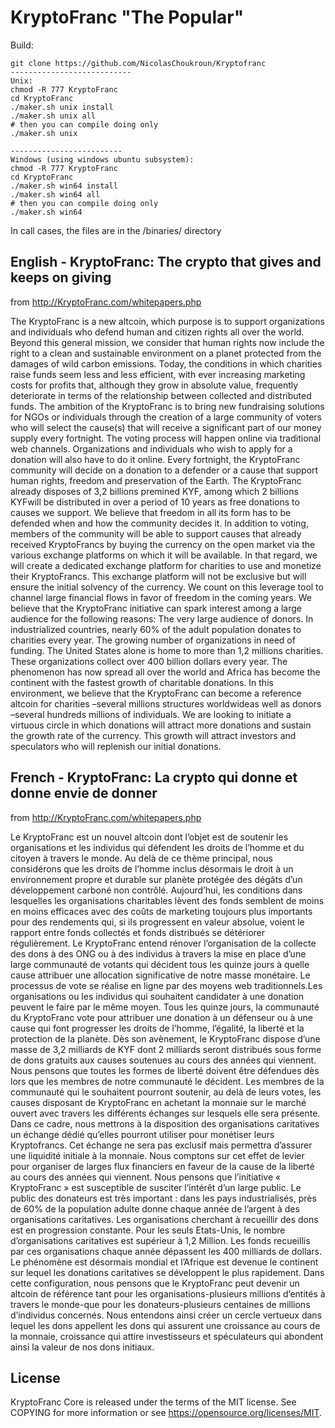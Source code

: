 # KryptoFranc "The Popular"

Build:
```
git clone https://github.com/NicolasChoukroun/Kryptofranc
---------------------------
Unix: 
chmod -R 777 KryptoFranc
cd KryptoFranc
./maker.sh unix install
./maker.sh unix all
# then you can compile doing only
./maker.sh unix

-------------------------
Windows (using windows ubuntu subsystem):
chmod -R 777 KryptoFranc
cd KryptoFranc
./maker.sh win64 install
./maker.sh win64 all
# then you can compile doing only
./maker.sh win64

```
In call cases, the files are in the /binaries/ directory

## English - KryptoFranc: The crypto that gives and keeps on giving

from http://KryptoFranc.com/whitepapers.php

The KryptoFranc is a new altcoin, which purpose is to support organizations and individuals who defend human and citizen rights all over the world. Beyond this general mission, we consider that human rights now include the right to a clean and sustainable environment on a planet protected from the damages of wild carbon emissions.
Today, the conditions in which charities raise funds seem less and less efficient, with ever increasing marketing costs for profits that, although they grow in absolute value, frequently deteriorate in terms of the relationship between collected and distributed funds.
The ambition of the KryptoFranc is to bring new fundraising solutions for NGOs or individuals through the creation of a large community of voters who will select the cause(s) that will receive a significant part of our money supply every fortnight.
The voting process will happen online via traditional web channels. Organizations and individuals who wish to apply for a donation will also have to do it online. Every fortnight, the KryptoFranc community will decide on a donation to a defender or a cause that support human rights, freedom and preservation of the Earth.
The KryptoFranc already disposes of 3,2 billions premined KYF, among which 2 billions KYFwill be distributed in over a period of 10 years as free donations to causes we support.
We believe that freedom in all its form has to be defended when and how the community decides it. In addition to voting, members of the community will be able to support causes that already received KryptoFrancs by buying the currency on the open market via the various exchange platforms on which it will be available.
In that regard, we will create a dedicated exchange platform for charities to use and monetize their KryptoFrancs. This exchange platform will not be exclusive but will ensure the initial solvency of the currency.
We count on this leverage tool to channel large financial flows in favor of freedom in the coming years.
We believe that the KryptoFranc initiative can spark interest among a large audience for the following reasons: The very large audience of donors. In industrialized countries, nearly 60% of the adult population donates to charities every year.
The growing number of organizations in need of funding. The United States alone is home to more than 1,2 millions charities. These organizations collect over 400 billion dollars every year. The phenomenon has now spread all over the world and Africa has become the continent with the fastest growth of charitable donations. In this environment, we believe that the KryptoFranc can become a reference altcoin for charities –several millions structures worldwideas well as donors –several hundreds millions of individuals. We are looking to initiate a virtuous circle in which donations will attract more donations and sustain the growth rate of the currency. This growth will attract investors and speculators who will replenish our initial donations. 

## French - KryptoFranc: La crypto qui donne et donne envie de donner

from http://KryptoFranc.com/whitepapers.php

Le KryptoFranc est un nouvel altcoin dont l’objet est de soutenir les organisations et les individus qui défendent les droits de l’homme et du citoyen à travers le monde. Au delà de ce thème principal, nous considérons que les droits de l’homme inclus désormais le droit à un environnement propre et durable sur planète protégée des dégâts d’un développement carboné non contrôlé. Aujourd’hui, les conditions dans lesquelles les organisations charitables lèvent des fonds semblent de moins en moins efficaces avec des coûts de marketing toujours plus importants pour des rendements qui, si ils progressent en valeur absolue, voient le rapport entre fonds collectés et fonds distribués se détériorer régulièrement. Le KryptoFranc entend rénover l’organisation de la collecte des dons à des ONG ou à des individus à travers la mise en place d’une large communauté de votants qui décident tous les quinze jours à quelle cause attribuer une allocation significative de notre masse monétaire. Le processus de vote se réalise en ligne par des moyens web traditionnels.Les organisations ou les individus qui souhaitent candidater à une donation peuvent le faire par le même moyen. Tous les quinze jours, la communauté du KryptoFranc vote pour attribuer une donation à un défenseur ou à une cause qui font progresser les droits de l’homme, l’égalité, la liberté et la protection de la planète. Dès son avènement, le KryptoFranc dispose d’une masse de 3,2 milliards de KYF dont 2 milliards seront distribués sous forme de dons gratuits aux causes soutenues au cours des années qui viennent. Nous pensons que toutes les formes de liberté doivent être défendues dès lors que les membres de notre communauté le décident. Les membres de la communauté qui le souhaitent pourront soutenir, au delà de leurs votes, les causes disposant de KryptoFranc en achetant la monnaie sur le marché ouvert avec travers les différents échanges sur lesquels elle sera présente.
Dans ce cadre, nous mettrons à la disposition des organisations caritatives un échange dédié qu’elles pourront utiliser pour monétiser
leurs Kryptofrancs. Cet échange ne sera pas exclusif mais permettra d’assurer une liquidité initiale à la monnaie. Nous comptons sur cet effet de levier pour organiser de larges flux financiers en faveur de la cause de la liberté au cours des années qui viennent.
Nous pensons que l’initiative « KryptoFranc » est susceptible de susciter l’intérêt d’un large public. Le public des donateurs est très important : dans les pays industrialisés, près de 60% de la population adulte donne chaque année de l’argent à des organisations caritatives.
Les organisations cherchant à recueillir des dons est en progression constante. Pour les seuls Etats-Unis, le nombre d’organisations caritatives est supérieur à 1,2 Million. Les fonds recueillis par ces organisations chaque année dépassent les 400 milliards de dollars. Le phénomène est désormais mondial et l’Afrique est devenue le continent sur lequel les donations caritatives se développent le plus rapidement. Dans cette configuration, nous pensons que le KryptoFranc peut devenir un altcoin de référence tant pour les organisations-plusieurs millions d’entités à travers le monde-que pour les donateurs-plusieurs centaines de millions d’individus concernés. Nous entendons ainsi créer un cercle vertueux dans lequel les dons appellent les dons qui assurent une croissance au cours de la monnaie,
croissance qui attire investisseurs et spéculateurs qui abondent ainsi la valeur de nos dons initiaux.

## License
KryptoFranc Core is released under the terms of the MIT license. See COPYING for more information or see https://opensource.org/licenses/MIT.
